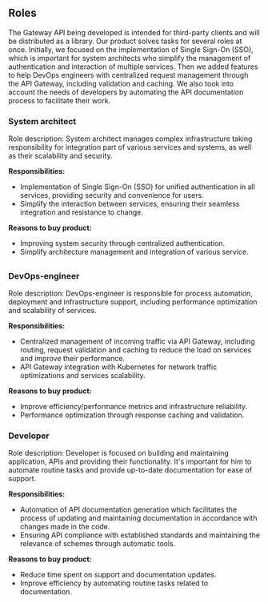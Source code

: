 ## Roles
The Gateway API being developed is intended for third-party clients and will be distributed as a library. Our product solves tasks for several roles at once. Initially, we focused on the implementation of Single Sign-On (SSO), which is important for system architects who simplify the management of authentication and interaction of multiple services. Then we added features to help DevOps engineers with centralized request management through the API Gateway, including validation and caching. We also took into account the needs of developers by automating the API documentation process to facilitate their work.

### System architect
Role description: System architect manages complex infrastructure taking responsibility for integration part of various services and systems, as well as their scalability and security.

**Responsibilities:**
- Implementation of Single Sign-On (SSO) for unified authentication in all services, providing security and convenience for users.
- Simplify the interaction between services, ensuring their seamless integration and resistance to change.

**Reasons to buy product:**
- Improving system security through centralized authentication.
- Simplify architecture management and integration of various service.

##
### DevOps-engineer
Role description: DevOps-engineer is responsible for process automation, deployment and infrastructure support, including performance optimization and scalability of services.

**Responsibilities:**
- Centralized management of incoming traffic via API Gateway, including routing, request validation and caching to reduce the load on services and improve their performance.
- API Gateway integration with Kubernetes for network traffic optimizations and services scalability.

**Reasons to buy product:**
- Improve efficiency/performance metrics and infrastructure reliability.
- Performance optimization through response caching and validation.

### Developer
Role description: Developer is focused on building and maintaining application, APIs and providing their functionality. It's important for him to automate routine tasks and provide up-to-date documentation for ease of support.

**Responsibilities:**
- Automation of API documentation generation which facilitates the process of updating and maintaining documentation in accordance with changes made in the code.
- Ensuring API compliance with established standards and maintaining the relevance of schemes through automatic tools.

**Reasons to buy product:**
- Reduce time spent on support and documentation updates.
- Improve efficiency by automating routine tasks related to documentation.



